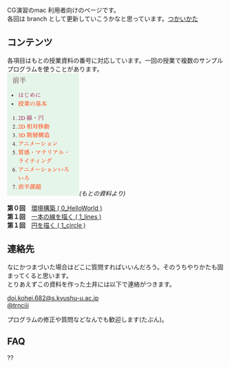 CG演習のmac 利用者向けのページです。<br>
各回は branch として更新していこうかなと思っています。[つかいかた](#つかいかた)

## コンテンツ
各項目はもとの授業資料の番号に対応しています。一回の授業で複数のサンプルプログラムを使うことがあります。<br>
![](docs/list.png)*(もとの資料より)*


**第０回**　[環境構築 ( 0_HelloWorld )](https://github.com/trnciii/cge2020mac/tree/0_HelloWorld)<br>
**第１回**　[一本の線を描く ( 1_lines )](https://github.com/trnciii/cge2020mac/tree/1_lines)<br>
**第１回**　[円を描く ( 1_circle )](https://github.com/trnciii/cge2020mac/tree/1_circle)<br>


## 連絡先
なにかつまづいた場合はどこに質問すればいいんだろう。そのうちやりかたも固まってくると思います。<br>
とりあえずこの資料を作った土井には以下で連絡がつきます。<br>

doi.kohei.682@s.kyushu-u.ac.jp<br>
[@trnciii](https://twitter.com/trnciii)

プログラムの修正や質問などなんでも歓迎します(たぶん)。


## FAQ
??